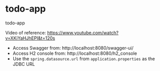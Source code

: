 # todo-app
todo-app

Video of reference: https://www.youtube.com/watch?v=XKiYaHJhEPI&t=120s

* Access Swagger from: http://localhost:8080/swagger-ui/
* Access H2 console from: http://localhost:8080/h2_console
 * Use the `spring.datasource.url` from `application.properties` as the JDBC URL
